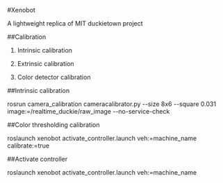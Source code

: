 #Xenobot

A lightweight replica of MIT duckietown project

##Calibration

1. Intrinsic calibration

2. Extrinsic calibration

3. Color detector calibration

##Intrinsic calibration

rosrun camera_calibration cameracalibrator.py --size 8x6 --square 0.031 image:=/realtime_duckie/raw_image --no-service-check

##Color thresholding calibration

roslaunch xenobot activate_controller.launch veh:=machine_name calibrate:=true

##Activate controller

roslaunch xenobot activate_controller.launch veh:=machine_name
